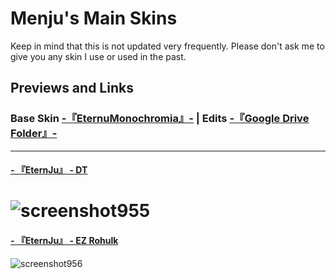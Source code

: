 # Menju's Main Skins
Keep in mind that this is not updated very frequently. Please don't ask me to give you any skin I use or used in the past.  
## Previews and Links  
### Base Skin [-『EternuMonochromia』-](http://skin.eternum.live/) | Edits [-『Google Drive Folder』-](https://drive.google.com/drive/folders/1kOCR5cvOe69sSQIiue7iJXYZVe9fXG-T?usp=sharing)
____

#### [- 『EternJu』 - DT](https://drive.google.com/file/d/1q8Wnfx8qZlGByq2BO9WLE8YXA-DpEEwD/view?usp=sharing)  
![screenshot955](https://user-images.githubusercontent.com/115947237/198083484-5e8749bf-7803-426b-a71a-6fe820ebe595.png)  
====

#### [- 『EternJu』 - EZ Rohulk](https://drive.google.com/file/d/15rw47NYS2VimbJw2VZdRyJt4CfgA6lcs/view?usp=sharing)  
![screenshot956](https://user-images.githubusercontent.com/115947237/198083803-28b30ab3-5a4e-45f5-894e-f112fe70814d.png)  


